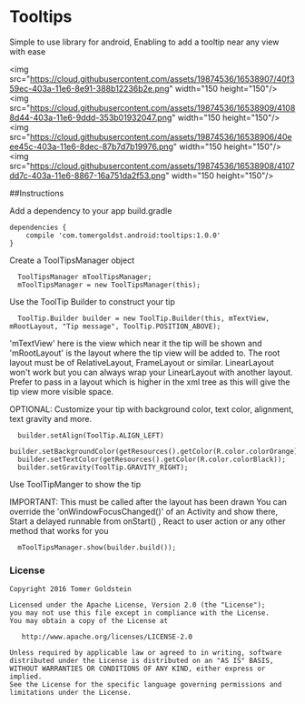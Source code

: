# Tooltips
Simple to use library for android, Enabling to add a tooltip near any view with ease

<img src="https://cloud.githubusercontent.com/assets/19874536/16538907/40f359ec-403a-11e6-8e91-388b12236b2e.png" width="150 height="150"/>
<img src="https://cloud.githubusercontent.com/assets/19874536/16538909/41088d44-403a-11e6-9ddd-353b01932047.png" width="150 height="150"/>
<img src="https://cloud.githubusercontent.com/assets/19874536/16538906/40eee45c-403a-11e6-8dec-87b7d7b19976.png" width="150 height="150"/>
<img src="https://cloud.githubusercontent.com/assets/19874536/16538908/4107dd7c-403a-11e6-8867-16a751da2f53.png" width="150 height="150"/>

##Instructions

Add a dependency to your app build.gradle
```
dependencies {
    compile 'com.tomergoldst.android:tooltips:1.0.0'    
}
```

Create a ToolTipsManager object
```
  ToolTipsManager mToolTipsManager;
  mToolTipsManager = new ToolTipsManager(this);
```
  
Use the ToolTip Builder to construct your tip
```
  ToolTip.Builder builder = new ToolTip.Builder(this, mTextView, mRootLayout, "Tip message", ToolTip.POSITION_ABOVE);
```
'mTextView' here is the view which near it the tip will be shown and 'mRootLayout' is the layout where the tip view will be added to.
The root layout must be of RelativeLayout, FrameLayout or similar. LinearLayout won't work but you can always wrap your LinearLayout
with another layout. Prefer to pass in a layout which is higher in the xml tree as this will give the
tip view more visible space.
 
OPTIONAL: Customize your tip with background color, text color, alignment, text gravity and more. 
```
  builder.setAlign(ToolTip.ALIGN_LEFT)
  builder.setBackgroundColor(getResources().getColor(R.color.colorOrange));
  builder.setTextColor(getResources().getColor(R.color.colorBlack));
  builder.setGravity(ToolTip.GRAVITY_RIGHT);
```

Use ToolTipManger to show the tip

IMPORTANT: This must be called after the layout has been drawn
You can override the 'onWindowFocusChanged()' of an Activity and show there, Start a delayed runnable from onStart() , React to user action or any other method that works for you
```
  mToolTipsManager.show(builder.build());
```

### License
```
Copyright 2016 Tomer Goldstein

Licensed under the Apache License, Version 2.0 (the "License");
you may not use this file except in compliance with the License.
You may obtain a copy of the License at

   http://www.apache.org/licenses/LICENSE-2.0

Unless required by applicable law or agreed to in writing, software
distributed under the License is distributed on an "AS IS" BASIS,
WITHOUT WARRANTIES OR CONDITIONS OF ANY KIND, either express or implied.
See the License for the specific language governing permissions and
limitations under the License.
```  


